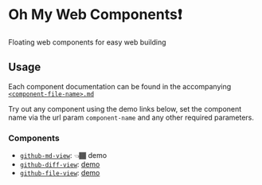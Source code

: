 # Oh My Web Components❗️

Floating web components for easy web building

## Usage

Each component documentation can be found in the accompanying [`<component-file-name>.md`](https://github.com/iamogbz/oh-my-wcs/tree/HEAD/components/)

Try out any component using the demo links below, set the component name via the url param `component-name` and any other required parameters.

### Components

* [`github-md-view`](https://ogbizi.com/oh-my-wcs/?component-name=github-md-view&url=components/github-md-view.md): 👈🏾 demo
* [`github-diff-view`](https://ogbizi.com/oh-my-wcs/?component-name=github-md-view&url=components/github-diff-view.md): [demo](https://ogbizi.com/oh-my-wcs/?component-name=github-diff-view&head=9dfe892&base=f1c3c32&repo=tophat/webext-training&file=package.json)
* [`github-file-view`](https://ogbizi.com/oh-my-wcs/?component-name=github-md-view&url=components/github-file-view.md): [demo](https://ogbizi.com/oh-my-wcs/?component-name=github-file-view&ref=HEAD&repo=iamogbz/oh-my-wcs&file=components/github-diff-view.js&lines=L10-L42)
